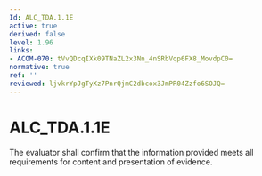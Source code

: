 ```yaml
---
Id: ALC_TDA.1.1E
active: true
derived: false
level: 1.96
links:
- ACOM-070: tVvQDcqIXk09TNaZL2x3Nn_4nSRbVqp6FX8_MovdpC0=
normative: true
ref: ''
reviewed: ljvkrYpJgTyXz7PnrQjmC2dbcox3JmPR04Zzfo6SOJQ=
---
```


# ALC_TDA.1.1E

The evaluator shall confirm that the information provided meets all requirements for content and presentation of evidence.
